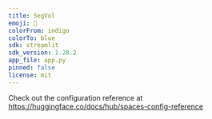 ```yaml
---
title: SegVol
emoji: 🏢
colorFrom: indigo
colorTo: blue
sdk: streamlit
sdk_version: 1.28.2
app_file: app.py
pinned: false
license: mit
---
```


Check out the configuration reference at https://huggingface.co/docs/hub/spaces-config-reference
